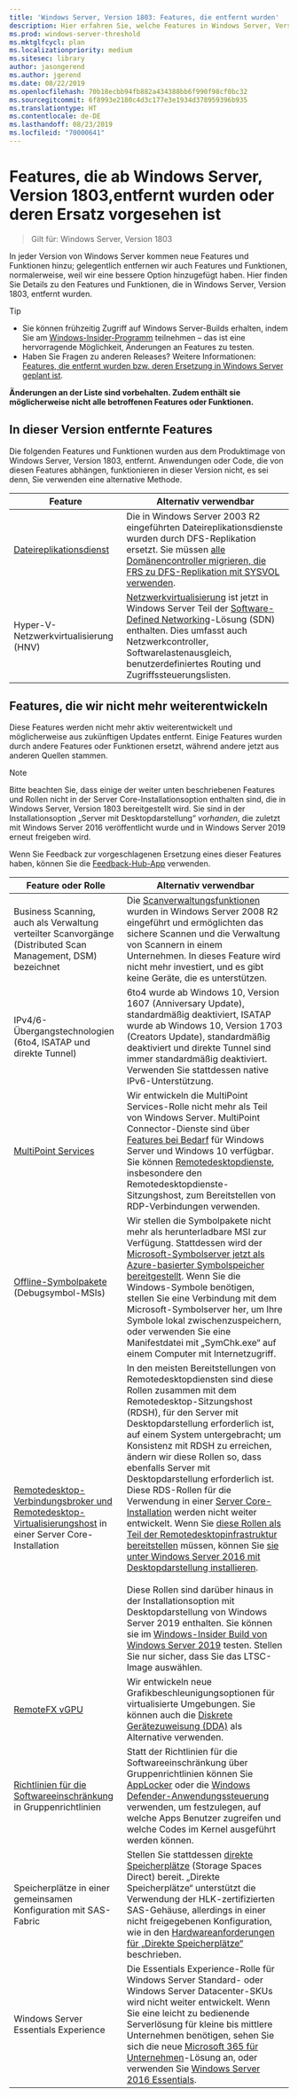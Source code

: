 ```yaml
---
title: 'Windows Server, Version 1803: Features, die entfernt wurden'
description: Hier erfahren Sie, welche Features in Windows Server, Version 1803, oder zukünftigen Releases entfernt oder eingestellt werden.
ms.prod: windows-server-threshold
ms.mktglfcycl: plan
ms.localizationpriority: medium
ms.sitesec: library
author: jasongerend
ms.author: jgerend
ms.date: 08/22/2019
ms.openlocfilehash: 70b18ecbb94fb882a434388bb6f990f98cf0bc32
ms.sourcegitcommit: 6f8993e2180c4d3c177e3e1934d378959396b935
ms.translationtype: HT
ms.contentlocale: de-DE
ms.lasthandoff: 08/23/2019
ms.locfileid: "70000641"
---
```

# <a name="features-removed-or-planned-for-replacement-starting-with-windows-server-version-1803"></a>Features, die ab Windows Server, Version 1803,entfernt wurden oder deren Ersatz vorgesehen ist

> Gilt für: Windows Server, Version 1803

In jeder Version von Windows Server kommen neue Features und Funktionen hinzu; gelegentlich entfernen wir auch Features und Funktionen, normalerweise, weil wir eine bessere Option hinzugefügt haben. Hier finden Sie Details zu den Features und Funktionen, die in Windows Server, Version 1803, entfernt wurden.   

> [!TIP]
> - Sie können frühzeitig Zugriff auf Windows Server-Builds erhalten, indem Sie am [Windows-Insider-Programm](https://insider.windows.com) teilnehmen – das ist eine hervorragende Möglichkeit, Änderungen an Features zu testen.
> - Haben Sie Fragen zu anderen Releases? Weitere Informationen: [Features, die entfernt wurden bzw. deren Ersetzung in Windows Server geplant ist](../get-started-19/removed-features.md).

**Änderungen an der Liste sind vorbehalten. Zudem enthält sie möglicherweise nicht alle betroffenen Features oder Funktionen.** 

## <a name="features-we-removed-in-this-release"></a>In dieser Version entfernte Features

Die folgenden Features und Funktionen wurden aus dem Produktimage von Windows Server, Version 1803, entfernt. Anwendungen oder Code, die von diesen Features abhängen, funktionieren in dieser Version nicht, es sei denn, Sie verwenden eine alternative Methode.   

| Feature    | Alternativ verwendbar |
| ----------- | -------------------- |
| [Dateireplikationsdienst](https://support.microsoft.com/en-us/help/4025991/windows-server-version-1709-no-longer-supports-frs)|Die in Windows Server 2003 R2 eingeführten Dateireplikationsdienste wurden durch DFS-Replikation ersetzt. Sie müssen [alle Domänencontroller migrieren, die FRS zu DFS-Replikation mit SYSVOL verwenden](https://blogs.technet.microsoft.com/filecab/2014/06/25/streamlined-migration-of-frs-to-dfsr-sysvol/). |
| Hyper-V-Netzwerkvirtualisierung (HNV)|[Netzwerkvirtualisierung](../networking/sdn/technologies/hyper-v-network-virtualization/whats-new-hyperv-network-virtualization-windows-server.md) ist jetzt in Windows Server Teil der [Software-Defined Networking](../networking/sdn/software-defined-networking.md)-Lösung (SDN) enthalten. Dies umfasst auch Netzwerkcontroller, Softwarelastenausgleich, benutzerdefiniertes Routing und Zugriffssteuerungslisten. |

## <a name="features-were-no-longer-developing"></a>Features, die wir nicht mehr weiterentwickeln

Diese Features werden nicht mehr aktiv weiterentwickelt und möglicherweise aus zukünftigen Updates entfernt. Einige Features wurden durch andere Features oder Funktionen ersetzt, während andere jetzt aus anderen Quellen stammen. 

>[!NOTE]
> Bitte beachten Sie, dass einige der weiter unten beschriebenen Features und Rollen nicht in der Server Core-Installationsoption enthalten sind, die in Windows Server, Version 1803 bereitgestellt wird. Sie sind in der Installationsoption „Server mit Desktopdarstellung“ *vorhanden*, die zuletzt mit Windows Server 2016 veröffentlicht wurde und in Windows Server 2019 erneut freigeben wird.

Wenn Sie Feedback zur vorgeschlagenen Ersetzung eines dieser Features haben, können Sie die [Feedback-Hub-App](https://support.microsoft.com/help/4021566/windows-10-send-feedback-to-microsoft-with-feedback-hub-app) verwenden. 

| Feature oder Rolle    | Alternativ verwendbar |
| ----------- | --------------------- |
| Business Scanning, auch als Verwaltung verteilter Scanvorgänge (Distributed Scan Management, DSM) bezeichnet|Die [Scanverwaltungsfunktionen](https://docs.microsoft.com/previous-versions/windows/it-pro/windows-server-2008-R2-and-2008/dd759124\(v%3dws.11\)) wurden in Windows Server 2008 R2 eingeführt und ermöglichten das sichere Scannen und die Verwaltung von Scannern in einem Unternehmen. In dieses Feature wird nicht mehr investiert, und es gibt keine Geräte, die es unterstützen. |
| IPv4/6-Übergangstechnologien (6to4, ISATAP und direkte Tunnel)|6to4 wurde ab Windows 10, Version 1607 (Anniversary Update), standardmäßig deaktiviert, ISATAP wurde ab Windows 10, Version 1703 (Creators Update), standardmäßig deaktiviert und direkte Tunnel sind immer standardmäßig deaktiviert. Verwenden Sie stattdessen native IPv6-Unterstützung. |
| [MultiPoint Services](../remote/multipoint-services/multipoint-services.md)|Wir entwickeln die MultiPoint Services-Rolle nicht mehr als Teil von Windows Server. MultiPoint Connector-Dienste sind über [Features bei Bedarf](https://docs.microsoft.com/windows-hardware/manufacture/desktop/features-on-demand-v2--capabilities) für Windows Server und Windows 10 verfügbar. Sie können [Remotedesktopdienste](../remote/remote-desktop-services/welcome-to-rds.md), insbesondere den Remotedesktopdienste-Sitzungshost, zum Bereitstellen von RDP-Verbindungen verwenden. |
| [Offline-Symbolpakete](https://docs.microsoft.com/windows-hardware/drivers/debugger/debugger-download-symbols) (Debugsymbol-MSIs)|Wir stellen die Symbolpakete nicht mehr als herunterladbare MSI zur Verfügung. Stattdessen wird der [Microsoft-Symbolserver jetzt als Azure-basierter Symbolspeicher bereitgestellt](https://blogs.msdn.microsoft.com/windbg/2017/10/18/update-on-microsofts-symbol-server/). Wenn Sie die Windows-Symbole benötigen, stellen Sie eine Verbindung mit dem Microsoft-Symbolserver her, um Ihre Symbole lokal zwischenzuspeichern, oder verwenden Sie eine Manifestdatei mit „SymChk.exe“ auf einem Computer mit Internetzugriff. |
| [Remotedesktop-Verbindungsbroker und Remotedesktop-Virtualisierungshost](../remote/remote-desktop-services/desktop-hosting-service.md) in einer Server Core-Installation|In den meisten Bereitstellungen von Remotedesktopdiensten sind diese Rollen zusammen mit dem Remotedesktop-Sitzungshost (RDSH), für den Server mit Desktopdarstellung erforderlich ist, auf einem System untergebracht; um Konsistenz mit RDSH zu erreichen, ändern wir diese Rollen so, dass ebenfalls Server mit Desktopdarstellung erforderlich ist. Diese RDS-Rollen für die Verwendung in einer [Server Core-Installation](../administration/server-core/what-is-server-core.md) werden nicht weiter entwickelt. Wenn Sie [diese Rollen als Teil der Remotedesktopinfrastruktur bereitstellen](../remote/remote-desktop-services/rds-deploy-infrastructure.md) müssen, können Sie [sie unter Windows Server 2016 mit Desktopdarstellung installieren](getting-started-with-server-with-desktop-experience.md). <br/><br/>Diese Rollen sind darüber hinaus in der Installationsoption mit Desktopdarstellung von Windows Server 2019 enthalten. Sie können sie im [Windows-Insider Build von Windows Server 2019](https://docs.microsoft.com/windows-insider/at-work/) testen. Stellen Sie nur sicher, dass Sie das LTSC-Image auswählen. |
| [RemoteFX vGPU](../remote/remote-desktop-services/rds-remotefx-vgpu.md)|Wir entwickeln neue Grafikbeschleunigungsoptionen für virtualisierte Umgebungen. Sie können auch die [Diskrete Gerätezuweisung (DDA)](../virtualization/hyper-v/plan/plan-for-deploying-devices-using-discrete-device-assignment.md) als Alternative verwenden. |
| [Richtlinien für die Softwareeinschränkung](../identity/software-restriction-policies/software-restriction-policies.md) in Gruppenrichtlinien|Statt der Richtlinien für die Softwareeinschränkung über Gruppenrichtlinien können Sie [AppLocker](https://docs.microsoft.com/windows/security/threat-protection/applocker/applocker-overview) oder die [Windows Defender-Anwendungssteuerung](https://docs.microsoft.com/windows/security/threat-protection/windows-defender-application-control) verwenden, um festzulegen, auf welche Apps Benutzer zugreifen und welche Codes im Kernel ausgeführt werden können. |
| Speicherplätze in einer gemeinsamen Konfiguration mit SAS-Fabric|Stellen Sie stattdessen [direkte Speicherplätze](../storage/storage-spaces/storage-spaces-direct-overview.md) (Storage Spaces Direct) bereit. „Direkte Speicherplätze“ unterstützt die Verwendung der HLK-zertifizierten SAS-Gehäuse, allerdings in einer nicht freigegebenen Konfiguration, wie in den [Hardwareanforderungen für „Direkte Speicherplätze“](../storage/storage-spaces/storage-spaces-direct-hardware-requirements.md) beschrieben. |
| Windows Server Essentials Experience|Die Essentials Experience-Rolle für Windows Server Standard- oder Windows Server Datacenter-SKUs wird nicht weiter entwickelt. Wenn Sie eine leicht zu bedienende Serverlösung für kleine bis mittlere Unternehmen benötigen, sehen Sie sich die neue [Microsoft 365 für Unternehmen](https://www.microsoft.com/microsoft-365/business)-Lösung an, oder verwenden Sie [Windows Server 2016 Essentials](https://docs.microsoft.com/windows-server-essentials/get-started/get-started). |

